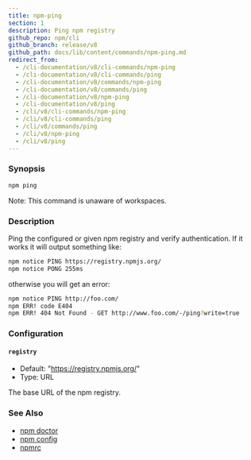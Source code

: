 ```yaml
---
title: npm-ping
section: 1
description: Ping npm registry
github_repo: npm/cli
github_branch: release/v8
github_path: docs/lib/content/commands/npm-ping.md
redirect_from:
  - /cli-documentation/v8/cli-commands/npm-ping
  - /cli-documentation/v8/cli-commands/ping
  - /cli-documentation/v8/commands/npm-ping
  - /cli-documentation/v8/commands/ping
  - /cli-documentation/v8/npm-ping
  - /cli-documentation/v8/ping
  - /cli/v8/cli-commands/npm-ping
  - /cli/v8/cli-commands/ping
  - /cli/v8/commands/ping
  - /cli/v8/npm-ping
  - /cli/v8/ping
---
```


### Synopsis

```bash
npm ping
```

Note: This command is unaware of workspaces.

### Description

Ping the configured or given npm registry and verify authentication.
If it works it will output something like:

```bash
npm notice PING https://registry.npmjs.org/
npm notice PONG 255ms
```
otherwise you will get an error:
```bash
npm notice PING http://foo.com/
npm ERR! code E404
npm ERR! 404 Not Found - GET http://www.foo.com/-/ping?write=true
```

### Configuration

#### `registry`

* Default: "https://registry.npmjs.org/"
* Type: URL

The base URL of the npm registry.

### See Also

* [npm doctor](/cli/v8/commands/npm-doctor)
* [npm config](/cli/v8/commands/npm-config)
* [npmrc](/cli/v8/configuring-npm/npmrc)
